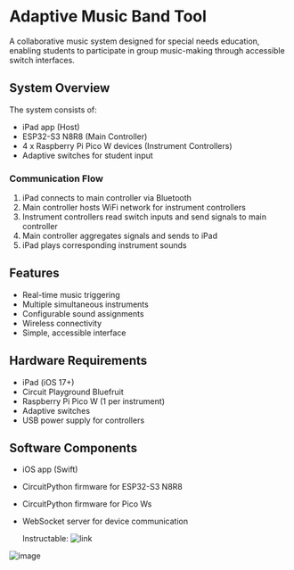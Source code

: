 # Adaptive Music Band Tool

A collaborative music system designed for special needs education, enabling students to participate in group music-making through accessible switch interfaces.

## System Overview

The system consists of:
- iPad app (Host)
- ESP32-S3 N8R8 (Main Controller)
- 4 x Raspberry Pi Pico W devices (Instrument Controllers)
- Adaptive switches for student input

### Communication Flow
1. iPad connects to main controller via Bluetooth
2. Main controller hosts WiFi network for instrument controllers
3. Instrument controllers read switch inputs and send signals to main controller
4. Main controller aggregates signals and sends to iPad
5. iPad plays corresponding instrument sounds

## Features
- Real-time music triggering
- Multiple simultaneous instruments
- Configurable sound assignments
- Wireless connectivity
- Simple, accessible interface

## Hardware Requirements
- iPad (iOS 17+)
- Circuit Playground Bluefruit
- Raspberry Pi Pico W (1 per instrument)
- Adaptive switches
- USB power supply for controllers

## Software Components
- iOS app (Swift)
- CircuitPython firmware for ESP32-S3 N8R8
- CircuitPython firmware for Pico Ws
- WebSocket server for device communication

  Instructable: ![link](https://www.instructables.com/DIGIBAND-Accessibility-Drum-Machine-Bluetooth-Rece/)

![image](https://github.com/user-attachments/assets/ec8033e4-889e-4f45-bb79-28f6afb1d00a)
